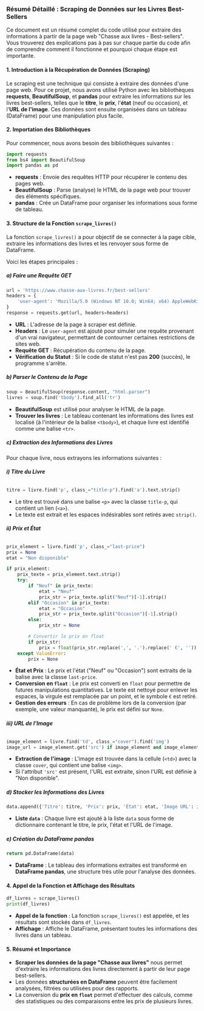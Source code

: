 ### **Résumé Détaillé : Scraping de Données sur les Livres Best-Sellers**

Ce document est un résumé complet du code utilisé pour extraire des informations à partir de la page web "Chasse aux livres - Best-sellers". Vous trouverez des explications pas à pas sur chaque partie du code afin de comprendre comment il fonctionne et pourquoi chaque étape est importante.

#### **1. Introduction à la Récupération de Données (Scraping)**

Le scraping est une technique qui consiste à extraire des données d'une page web. Pour ce projet, nous avons utilisé Python avec les bibliothèques **requests**, **BeautifulSoup**, et **pandas** pour extraire les informations sur les livres best-sellers, telles que le **titre**, le **prix**, l'**état** (neuf ou occasion), et l'**URL de l'image**. Ces données sont ensuite organisées dans un tableau (DataFrame) pour une manipulation plus facile.

#### **2. Importation des Bibliothèques**

Pour commencer, nous avons besoin des bibliothèques suivantes :
```python
import requests
from bs4 import BeautifulSoup
import pandas as pd
```
- **requests** : Envoie des requêtes HTTP pour récupérer le contenu des pages web.
- **BeautifulSoup** : Parse (analyse) le HTML de la page web pour trouver des éléments spécifiques.
- **pandas** : Crée un DataFrame pour organiser les informations sous forme de tableau.

#### **3. Structure de la Fonction `scrape_livres()`**

La fonction `scrape_livres()` a pour objectif de se connecter à la page cible, extraire les informations des livres et les renvoyer sous forme de DataFrame.

Voici les étapes principales :

##### **a) Faire une Requête GET**
```python
url = 'https://www.chasse-aux-livres.fr/best-sellers'
headers = {
    'user-agent': 'Mozilla/5.0 (Windows NT 10.0; Win64; x64) AppleWebKit/537.36 (KHTML, like Gecko) Chrome/129.0.0.0 Safari/537.36',
}
response = requests.get(url, headers=headers)
```
- **URL** : L'adresse de la page à scraper est définie.
- **Headers** : Le `user-agent` est ajouté pour simuler une requête provenant d'un vrai navigateur, permettant de contourner certaines restrictions de sites web.
- **Requête GET** : Récupération du contenu de la page.
- **Vérification du Statut** : Si le code de statut n'est pas **200** (succès), le programme s'arrête.

##### **b) Parser le Contenu de la Page**
```python
soup = BeautifulSoup(response.content, "html.parser")
livres = soup.find('tbody').find_all('tr')
```
- **BeautifulSoup** est utilisé pour analyser le HTML de la page.
- **Trouver les livres** : Le tableau contenant les informations des livres est localisé (à l'intérieur de la balise `<tbody>`), et chaque livre est identifié comme une balise `<tr>`.

##### **c) Extraction des Informations des Livres**
Pour chaque livre, nous extrayons les informations suivantes :

###### **i) Titre du Livre**
```python
titre = livre.find('p', class_="title-p").find('a').text.strip()
```
- Le titre est trouvé dans une balise `<p>` avec la classe `title-p`, qui contient un lien (`<a>`).
- Le texte est extrait et les espaces indésirables sont retirés avec `strip()`.

###### **ii) Prix et État**
```python
prix_element = livre.find('p', class_="last-price")
prix = None
etat = "Non disponible"

if prix_element:
    prix_texte = prix_element.text.strip()
    try:
        if "Neuf" in prix_texte:
            etat = "Neuf"
            prix_str = prix_texte.split("Neuf")[-1].strip()
        elif "Occasion" in prix_texte:
            etat = "Occasion"
            prix_str = prix_texte.split("Occasion")[-1].strip()
        else:
            prix_str = None

        # Convertir le prix en float
        if prix_str:
            prix = float(prix_str.replace(',', '.').replace(' €', ''))
    except ValueError:
        prix = None
```
- **État et Prix** : Le prix et l'état ("Neuf" ou "Occasion") sont extraits de la balise avec la classe `last-price`.
- **Conversion en `float`** : Le prix est converti en `float` pour permettre de futures manipulations quantitatives. Le texte est nettoyé pour enlever les espaces, la virgule est remplacée par un point, et le symbole `€` est retiré.
- **Gestion des erreurs** : En cas de problème lors de la conversion (par exemple, une valeur manquante), le prix est défini sur `None`.

###### **iii) URL de l'Image**
```python
image_element = livre.find('td', class_="cover").find('img')
image_url = image_element.get('src') if image_element and image_element.has_attr('src') else "Non disponible"
```
- **Extraction de l'image** : L'image est trouvée dans la cellule (`<td>`) avec la classe `cover`, qui contient une balise `<img>`.
- Si l'attribut `'src'` est présent, l'URL est extraite, sinon l'URL est définie à "Non disponible".

##### **d) Stocker les Informations des Livres**
```python
data.append({'Titre': titre, 'Prix': prix, 'État': etat, 'Image URL': image_url})
```
- **Liste `data`** : Chaque livre est ajouté à la liste `data` sous forme de dictionnaire contenant le titre, le prix, l'état et l'URL de l'image.

##### **e) Création du DataFrame pandas**
```python
return pd.DataFrame(data)
```
- **DataFrame** : Le tableau des informations extraites est transformé en **DataFrame pandas**, une structure très utile pour l'analyse des données.

#### **4. Appel de la Fonction et Affichage des Résultats**
```python
df_livres = scrape_livres()
print(df_livres)
```
- **Appel de la fonction** : La fonction `scrape_livres()` est appelée, et les résultats sont stockés dans `df_livres`.
- **Affichage** : Affiche le DataFrame, présentant toutes les informations des livres dans un tableau.

#### **5. Résumé et Importance**
- **Scraper les données de la page "Chasse aux livres"** nous permet d'extraire les informations des livres directement à partir de leur page best-sellers.
- Les données **structurées en DataFrame** peuvent être facilement analysées, filtrées ou utilisées pour des rapports.
- La conversion du **prix en `float`** permet d'effectuer des calculs, comme des statistiques ou des comparaisons entre les prix de plusieurs livres.